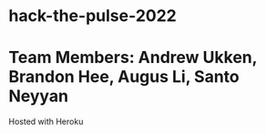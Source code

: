 # hack-the-pulse-2022
# Team Members: Andrew Ukken, Brandon Hee, Augus Li, Santo Neyyan

Hosted with Heroku
